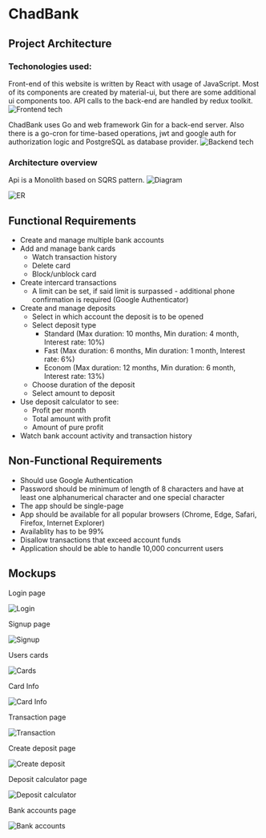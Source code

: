 # ChadBank

## Project Architecture
### Techonologies used:
Front-end of this website is written by React with usage of JavaScript. Most of its components are created by material-ui, but there are some additional ui components too. API calls to the back-end are handled by redux toolkit.
![Frontend tech](https://user-images.githubusercontent.com/48299203/202922443-c068ac88-5eb4-4f51-abb7-b711700ca1ad.png)

ChadBank uses Go and web framework Gin for a back-end server. Also there is a go-cron for time-based operations, jwt and google auth for authorization logic and PostgreSQL as database provider.
![Backend tech](https://user-images.githubusercontent.com/48299203/202922465-ccbbacbf-651e-4669-8aae-17ce0e3e9a7c.png)


### Architecture overview
Api is a Monolith based on SQRS pattern.
![Diagram](https://user-images.githubusercontent.com/48299203/202922526-cd6e9de1-2196-4a42-9ebc-8dc7e342abba.png)

![ER](https://user-images.githubusercontent.com/48299203/202922549-ac11e9e6-95bf-491b-a53d-3bf33a4a43f3.png)




## Functional Requirements
* Create and manage multiple bank accounts
* Add and manage bank cards
  * Watch transaction history
  * Delete card
  * Block/unblock card
* Create intercard transactions
  * A limit can be set, if said limit is surpassed - additional phone confirmation is required (Google Authenticator)
* Create and manage deposits
  * Select in which account the deposit is to be opened
  * Select deposit type
    * Standard (Max duration: 10 months, Min duration: 4 month, Interest rate: 10%)
    * Fast (Max duration: 6 months, Min duration: 1 month, Interest rate: 6%)
    * Econom (Max duration: 12 months, Min duration: 6 month, Interest rate: 13%)
  * Choose duration of the deposit
  * Select amount to deposit
* Use deposit calculator to see:
  * Profit per month
  * Total amount with profit
  * Amount of pure profit
* Watch bank account activity and transaction history

## Non-Functional Requirements
* Should use Google Authentication
* Password should be minimum of length of 8 characters and have at least one alphanumerical character and one special character
* The app should be single-page
* App should be available for all popular browsers (Chrome, Edge, Safari, Firefox, Internet Explorer)
* Availablity has to be 99%
* Disallow transactions that exceed account funds
* Application should be able to handle 10,000 concurrent users

## Mockups
Login page

![Login](https://user-images.githubusercontent.com/48299203/202922088-8f292fdd-6df3-4f1c-bf43-2ea6eee713a2.png)


Signup page

![Signup](https://user-images.githubusercontent.com/48299203/202922163-b0d0fe40-e2d0-4151-a95e-9aa826b63a85.png)


Users cards

![Cards](https://user-images.githubusercontent.com/48299203/202922193-a8617f9f-66b8-4444-ba6c-406723c9b58c.png)


Card Info

![Card Info](https://user-images.githubusercontent.com/48299203/202922209-7d1805ce-e801-4ae5-84e4-bbc76a96ad48.png)


Transaction page

![Transaction](https://user-images.githubusercontent.com/48299203/202922258-e2840abd-db33-4e30-90d2-4f300a9f02b7.png)


Create deposit page

![Create deposit](https://user-images.githubusercontent.com/48299203/202922282-3b9fbdb5-95a7-456a-8e0d-576923e04609.png)


Deposit calculator page

![Deposit calculator](https://user-images.githubusercontent.com/48299203/202922318-7390a123-7513-42b4-b54b-c38a25a99f23.png)


Bank accounts page

![Bank accounts](https://user-images.githubusercontent.com/48299203/202922355-33d1c2da-2060-4550-978b-82f478f24936.png)

